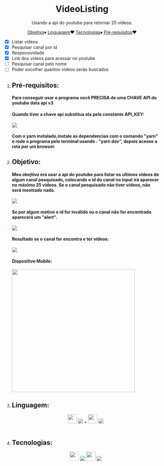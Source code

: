 <h1 align= "center">VideoListing</h1>
<p align = "center" > Usando a api do youtube para retornar 25 vídeos. </p>


<p align="center">
<a href="#objetivo">Objetivo</a>♦  
<a href="#linguagem">Linguagem</a>♥
<a href="#tecnologias">Tecnologias</a>♠
<a href="#pre_requisitos">Pré-requisitos</a>♥
</p>

- [x] Listar vídeos
- [x] Pesquisar canal por id
- [x] Responsividade
- [x] Link dos vídeos para acessar no youtube
- [ ] Pesquisar canal pelo nome
- [ ] Poder escolher quantos vídeos serão buscados

<ol>
<li>
<h2>Pré-requisitos:</h2>
<h4> Para conseguir usar o programa você PRECISA de uma CHAVE API do youtube data api v3</h4>
<h4>Quando tiver a chave api substitua ela pela constante API_KEY:</h4>
<img src= "https://user-images.githubusercontent.com/97197486/192094543-93dca6ba-a704-487b-b401-ff441eb08727.png"/>
<h4>Com o yarn instalado,instale as dependencias com o comando "yarn" e rode o programa pelo terminal usando : "yarn dev", depois acesse a rota por um browser.
</h4>
</li>
<li>
<h2>Objetivo:</h2>
<h4>
Meu obejtivo era usar a api do youtube para listar os ultimos vídeos de algum canal pesquisado, colocando o id do canal no input irá aparecer no máximo 25 vídeos. Se o canal pesquisado não tiver vídeos, não será mostrado nada.
</h4>
<img src = "https://user-images.githubusercontent.com/97197486/191879579-9c277730-325c-4585-86c7-97b26e0489a7.png"/>
<h4>Se por algum motivo o id for inválido ou o canal não for encontrado aparecerá um "alert".</h4>
<img src = "https://user-images.githubusercontent.com/97197486/191880042-fa19b6a8-cf0a-4fd0-ab99-be12e661d4d3.png"/>
<h4>Resultado se o canal for encontra e ter vídeos:</h4>
<img src = "https://user-images.githubusercontent.com/97197486/192095642-f0f56e19-fd18-4f68-a0e1-ae09f7ee5e11.png"/>
<h4>Dispositivo Mobile:</h4>
<img src ="https://user-images.githubusercontent.com/97197486/192095746-3f6c1f63-0de5-496d-b8d5-3a2ee70a8c63.png" width = 400px/>
</li>
<li>
<h2 id =linguagem>Linguagem:</h2>
<div align = "center">
<img src="https://cdn.jsdelivr.net/gh/devicons/devicon/icons/typescript/typescript-original.svg" width = 30px height = 30px/>
<img src="https://img.shields.io/static/v1?label=typed programming language&message=Typescript&color=235a97&style=flat"/>
+
<img src="https://cdn.jsdelivr.net/gh/devicons/devicon/icons/react/react-original.svg" width = 30px height = 30px />
<img src="https://img.shields.io/static/v1?label=JavaScript library&message=React&color=61dafb&style=flat"/>

</div>
</li>
<br/>
<li>
<h2>Tecnologias:</h2>
<div align = "center">
<img src="https://cdn.jsdelivr.net/gh/devicons/devicon/icons/yarn/yarn-original.svg" width= 30px height = 30px />
<img src="https://img.shields.io/static/v1?label=package manager&message=YARN&color=2188b6&style=flat"/>
<img src="https://cdn.jsdelivr.net/gh/devicons/devicon/icons/nodejs/nodejs-plain.svg" width= 30px height = 30px/>
<img src="https://img.shields.io/static/v1?label=JavaScript runtime&message=Node&color=84ba64&style=flat"/>

</div>
</li>
</ol>
